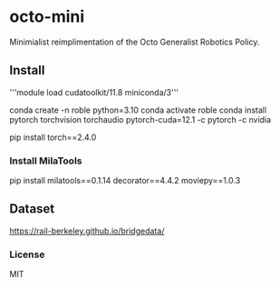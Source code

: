 
# octo-mini

Minimialist reimplimentation of the Octo Generalist Robotics Policy.

## Install

'''module load cudatoolkit/11.8 miniconda/3'''

conda create -n roble python=3.10
conda activate roble
conda install pytorch torchvision torchaudio pytorch-cuda=12.1 -c pytorch -c nvidia 

pip install torch==2.4.0

### Install MilaTools

pip install milatools==0.1.14 decorator==4.4.2 moviepy==1.0.3

## Dataset

https://rail-berkeley.github.io/bridgedata/

### License

MIT
